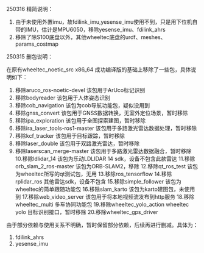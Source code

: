 250316
精简说明：
1. 由于未使用外置imu，故fdilink_imu,yesense_imu使用不到，只是用下位机自带的IMU，估计是MPU6050，移除yesense_imu、fdilink_ahrs
2. 移除了除S100底盘以外，其他wheeltec底盘的urdf、meshes、params_costmap


250315
删包说明：


在原有wheeltec_noetic_src x86_64 成功编译版的基础上移除了一些包，具体说明如下：
1. 移除aruco_ros-noetic-devel   该包用于ArUco标记识别
2. 移除bodyreader               该包用于人体姿态识别
3. 移除cob_navigation           该包为cob导航功能包，疑似没用到
4. 移除gnss_convert             该包用于GNSS数据转换，无室外定位场景，暂时移除
5. 移除ipa_exploration          该包用于全图探索建图，暂时移除
6. 移除ira_laser_tools-ros1-master 该包用于多路激光雷达数据处理，暂时移除
7. 移除kcf_tracker              该包用于目标跟踪，暂时移除
8. 移除laser_double             该包用于双路激光雷达，暂时移除
9. 移除laserscan_merge-master   该包用于多路激光雷达数据融合，暂时移除
10.移除ldlidar_14              该包为乐动LDLIDAR 14 sdk，设备不包含此款雷达
11.移除orb_slam_2_ros-master    该包为ORB-SLAM2，移除
12.移除qt_ros_test              该包为wheeltec所写的qt测试包，无用
13.移除ros_tensorflow
14.移除rplidar_ros              其他雷达sdk，设备不包含
15.移除simple_follower          该包为wheeltec的简单跟随功能包
16.移除slam_karto               该包为karto建图包，未使用到
17.移除web_video_server         该包用于将本地视频流发布到http服务
18.移除wheeltec_multi           多车协同功能包
19.移除wheeltec_yolo_action     wheeltec yolo 目标识别接口，暂时移除
20.移除wheeltec_gps_driver

由于部分依赖与使用关系不明确，暂时保留部分依赖，后续再进行删减。具体为：
1. fdilink_ahrs
2. yesense_imu
